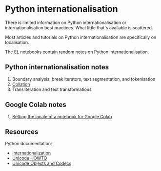 # Python internationalisation

There is limited information on Python internationalisation or internationalisation best practices. What little that's available is scattered.

Most articles and tutorials on Python internationalisation are specifically on localisation.

The EL notebooks contain random notes on Python internationalisation.

## Python internationalisation notes

1. Boundary analysis: break iterators, text segmentation, and tokenisation
2. [Collation](https://github.com/enabling-languages/python-i18n/blob/main/notebooks/Collation.ipynb)
3. Transliteration and text transformations

## Google Colab notes

1. [Setting the locale of a notebook for Google Colab](https://github.com/enabling-languages/python-i18n/blob/main/colab/locale_module_colab.ipynb)


## Resources

Python documentation: 

* [Internationalization](https://docs.python.org/3/library/i18n.html)
* [Unicode HOWTO](https://docs.python.org/3/howto/unicode.html)
* [Unicode Objects and Codecs](https://docs.python.org/3/c-api/unicode.html)


